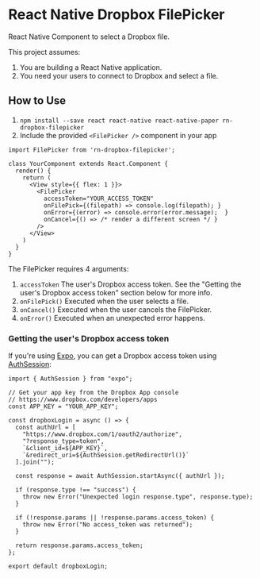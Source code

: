 # React Native Dropbox FilePicker

React Native Component to select a Dropbox file.

This project assumes:

1. You are building a React Native application.
2. You need your users to connect to Dropbox and select a file.

## How to Use

1. `npm install --save react react-native react-native-paper rn-dropbox-filepicker`
2. Include the provided `<FilePicker />` component in your app

```
import FilePicker from 'rn-dropbox-filepicker';

class YourComponent extends React.Component {
  render() {
    return (
      <View style={{ flex: 1 }}>
        <FilePicker
          accessToken="YOUR_ACCESS_TOKEN"
          onFilePick={(filepath) => console.log(filepath); }
          onError={(error) => console.error(error.message);  }
          onCancel={() => /* render a different screen */ }
        />
      </View>
    )
  }
}
```

The FilePicker requires 4 arguments:

1. `accessToken`
   The user's Dropbox access token. See the "Getting the user's Dropbox access token" section below for more info.
2. `onFilePick()`
   Executed when the user selects a file.
3. `onCancel()`
   Executed when the user cancels the FilePicker.
4. `onError()`
   Executed when an unexpected error happens.

### Getting the user's Dropbox access token

If you're using [Expo](https://docs.expo.io/versions/latest/), you can get a Dropbox access token using [AuthSession](https://docs.expo.io/versions/v34.0.0/sdk/auth-session/):

```
import { AuthSession } from "expo";

// Get your app key from the Dropbox App console
// https://www.dropbox.com/developers/apps
const APP_KEY = "YOUR_APP_KEY";

const dropboxLogin = async () => {
  const authUrl = [
    "https://www.dropbox.com/1/oauth2/authorize",
    "?response_type=token",
    `&client_id=${APP_KEY}`,
    `&redirect_uri=${AuthSession.getRedirectUrl()}`
  ].join("");

  const response = await AuthSession.startAsync({ authUrl });

  if (response.type !== "success") {
    throw new Error("Unexpected login response.type", response.type);
  }

  if (!response.params || !response.params.access_token) {
    throw new Error("No access_token was returned");
  }

  return response.params.access_token;
};

export default dropboxLogin;
```
